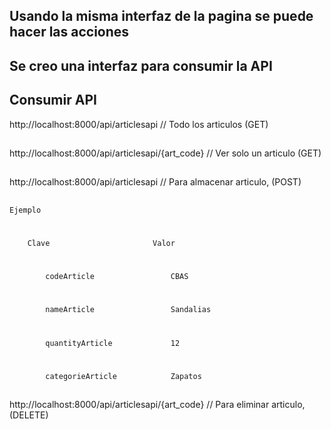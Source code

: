 ## Usando la misma interfaz de la pagina se puede hacer las acciones

## Se creo una interfaz para consumir la API

## Consumir API

http://localhost:8000/api/articlesapi  // Todo los articulos (GET)
##
http://localhost:8000/api/articlesapi/{art_code} // Ver solo un articulo (GET)
##
http://localhost:8000/api/articlesapi // Para almacenar articulo, (POST)
##
    Ejemplo
#
        Clave                       Valor                                      
#            
            codeArticle                 CBAS
#
            nameArticle                 Sandalias
#
            quantityArticle             12
#
            categorieArticle            Zapatos

##
http://localhost:8000/api/articlesapi/{art_code} // Para eliminar articulo, (DELETE)